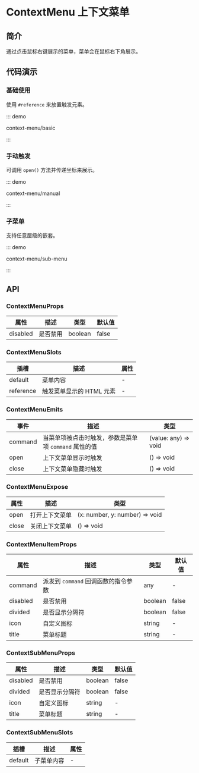 # ContextMenu 上下文菜单

## 简介

通过点击鼠标右键展示的菜单，菜单会在鼠标右下角展示。

## 代码演示

### 基础使用

使用 `#reference` 来放置触发元素。

::: demo

context-menu/basic

:::

### 手动触发

可调用 `open()` 方法并传递坐标来展示。

::: demo

context-menu/manual

:::

### 子菜单

支持任意层级的嵌套。

::: demo

context-menu/sub-menu

:::

## API

### ContextMenuProps

| 属性     | 描述     | 类型    | 默认值 |
| -------- | -------- | ------- | ------ |
| disabled | 是否禁用 | boolean | false  |

### ContextMenuSlots

| 插槽      | 描述                     | 属性 |
| --------- | ------------------------ | ---- |
| default   | 菜单内容                 | -    |
| reference | 触发菜单显示的 HTML 元素 | -    |

### ContextMenuEmits

| 事件    | 描述                                                  | 类型                 |
| ------- | ----------------------------------------------------- | -------------------- |
| command | 当菜单项被点击时触发，参数是菜单项 `command` 属性的值 | (value: any) => void |
| open    | 上下文菜单显示时触发                                  | () => void           |
| close   | 上下文菜单隐藏时触发                                  | () => void           |

### ContextMenuExpose

| 属性  | 描述           | 类型                           |
| ----- | -------------- | ------------------------------ |
| open  | 打开上下文菜单 | (x: number, y: number) => void |
| close | 关闭上下文菜单 | () => void                     |

### ContextMenuItemProps

| 属性     | 描述                                | 类型    | 默认值 |
| -------- | ----------------------------------- | ------- | ------ |
| command  | 派发到 `command` 回调函数的指令参数 | any     | -      |
| disabled | 是否禁用                            | boolean | false  |
| divided  | 是否显示分隔符                      | boolean | false  |
| icon     | 自定义图标                          | string  | -      |
| title    | 菜单标题                            | string  | -      |

### ContextSubMenuProps

| 属性     | 描述           | 类型    | 默认值 |
| -------- | -------------- | ------- | ------ |
| disabled | 是否禁用       | boolean | false  |
| divided  | 是否显示分隔符 | boolean | false  |
| icon     | 自定义图标     | string  | -      |
| title    | 菜单标题       | string  | -      |

### ContextSubMenuSlots

| 插槽    | 描述       | 属性 |
| ------- | ---------- | ---- |
| default | 子菜单内容 | -    |
